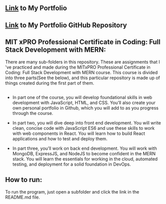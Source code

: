 ## <a href="https://soojsooj.github.io/MIT-work/myWebpage/myWebpage.html">Link</a> to My Portfolio
## <a href="https://github.com/soojsooj/MIT-work/tree/main/myWebpage">Link</a> to My Portfolio GitHub Repository


## MIT xPRO Professional Certificate in Coding: Full Stack Development with MERN:

There are many sub-folders in this repository. These are assignments that I 've practiced and made during the MITxPRO Professional Certificate in Coding: Full Stack Development with MERN course. This course is divided into three parts(See the below), and this particular repository is made up of things created during the first part of them.

## 
* In part one of the course, you will develop foundational skills in web development with JavaScript, HTML, and CSS.  You’ll also create your own personal portfolio in Github, which you will add to as you progress through the course.  

* In part two, you will dive deep into front end development. You will write clean, concise code with JavaScript ES6 and use these skills to work with web components in React.  You will learn how to build React applications and how to test and deploy them.  

* In part three, you’ll work on back end development.  You will work with MongoDB, ExpressJS, and NodeJS to become confident in the MERN stack. You will learn the essentials for working in the cloud, automated testing, and deployment for a solid foundation in DevOps.

## How to run:
To run the program, just open a subfolder and click the link in the README.md file.



